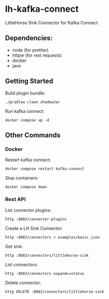 # lh-kafka-connect

LittleHorse Sink Connector for Kafka Connect

## Dependencies:

- node (for prettier)
- httpie (for rest requests)
- docker
- java

## Getting Started

Build plugin bundle:

```shell
./gradlew clean shadowJar
```

Run kafka connect:

```shell
docker compose up -d
```

## Other Commands

### Docker

Restart kafka connect:

```shell
docker compose restart kafka-connect
```

Stop containers:

```shell
docker compose down
```

### Rest API

List connector plugins:

```shell
http :8083/connector-plugins
```

Create a LH Sink Connector:

```shell
http :8083/connectors < examples/basic.json
```

Get sink:

```shell
http :8083/connectors/littlehorse-sink
```

List connectors:

```shell
http :8083/connectors expand==status
```

Delete connector:

```shell
http DELETE :8083/connectors/littlehorse-sink
```
